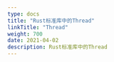 ```yaml
---
type: docs
title: "Rust标准库中的Thread"
linkTitle: "Thread"
weight: 700
date: 2021-04-02
description: Rust标准库中的Thread
---
```



